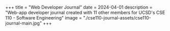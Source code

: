 +++
title = "Web Developer Journal"
date = 2024-04-01
description = "Web-app developer journal created with 11 other members for UCSD's CSE 110 - Software Engineering"
image = "./cse110-journal-assets/cse110-journal-main.jpg"
+++
